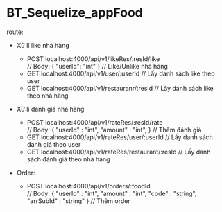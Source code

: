 # BT_Sequelize_appFood
route:
  - Xử lí like nhà hàng
    + POST localhost:4000/api/v1/likeRes/:resId/like      
       // Body: { 
        "userId": "int" 
      }
       // Like/Unlike nhà hàng
    + GET localhost:4000/api/v1/user/:userId              // Lấy danh sách like theo user
    + GET localhost:4000/api/v1/restauranr/:resId         // Lấy danh sách like theo nhà hàng
    
  - Xử lí đánh giá nhà hàng
    + POST localhost:4000/api/v1/rateRes/:resId/rate      
        // Body: { 
        "userId" : "int",
        "amount" : "int",
        }
       // Thêm đánh giá
    + GET localhost:4000/api/v1/rateRes/user/:userId        // Lấy danh sách đánh giá theo user
    + GET localhost:4000/api/v1/rateRes/restaurant/:resId   // Lấy danh sách đánh giá theo nhà hàng
  
  - Order:
    + POST localhost:4000/api/v1/orders/:foodId             
        // Body: { 
        "userId" : "int",
        "amount" : "int",
        "code" : "string",
        "arrSubId" : "string"
      }
       // Thêm order
